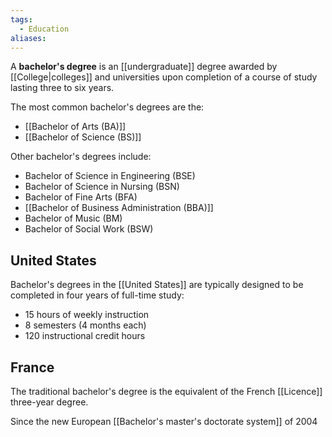 ```yaml
---
tags:
  - Education
aliases:
---
```

A **bachelor's degree** is an [[undergraduate]] degree awarded by [[College|colleges]]  and universities upon completion of a course of study lasting three to six years.

The most common bachelor's degrees are the:

- [[Bachelor of Arts (BA)]]
- [[Bachelor of Science (BS)]]

Other bachelor's degrees include:

- Bachelor of Science in Engineering (BSE)
- Bachelor of Science in Nursing (BSN)
- Bachelor of Fine Arts (BFA)
- [[Bachelor of Business Administration (BBA)]]
- Bachelor of Music (BM)
- Bachelor of Social Work (BSW)

## United States

Bachelor's degrees in the [[United States]] are typically designed to be completed in four years of full-time study:
- 15 hours of weekly instruction 
- 8 semesters (4 months each)
- 120 instructional credit hours

## France

The traditional bachelor's degree is the equivalent of the French [[Licence]] three-year degree.

Since the new European [[Bachelor's master's doctorate system]] of 2004